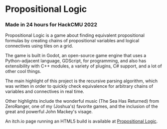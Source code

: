 # Propositional Logic 
### Made in 24 hours for HackCMU 2022

Propositional Logic is a game about finding equivalent propositional formulas by creating chains of propositional variables and logical connectives using tiles on a grid.

The game is built in Godot, an open-source game engine that uses a Python-adjacent language, GDScript, for programming, and also has extensibility with C++ modules, a variety of plugins, C# support, and a lot of other cool things.

The main highlight of this project is the recursive parsing algorithm, which was written in order to quickly check equivalence for arbitrary chains of variables and connectives in real time.

Other highlights include the wonderful music (The Sea Has Returned) from ZeroRanger, one of my (Joshua's) favorite games, and the inclusion of the great and powerful John Mackey's visage.

An itch.io page running an HTML5 build is available at [Propositional Logic](https://jcharatcollins.itch.io/propositional-logic).
